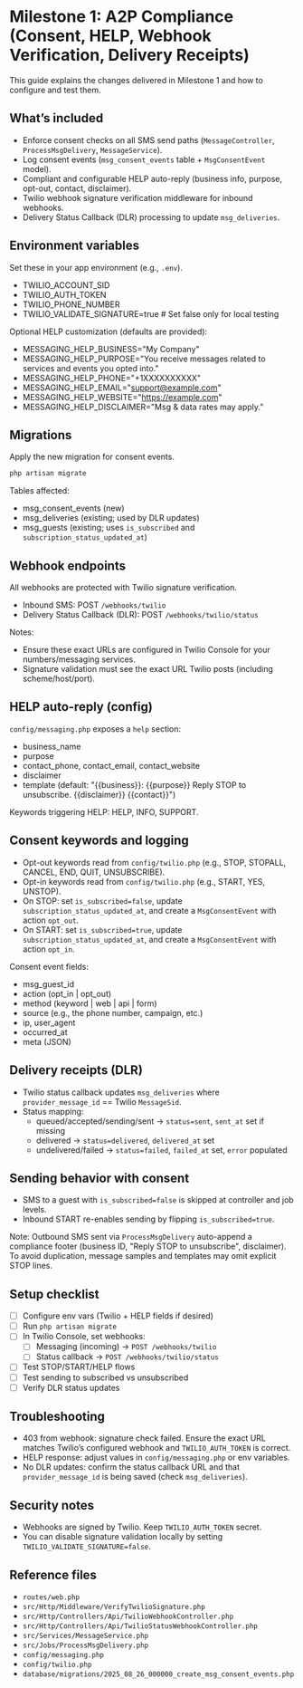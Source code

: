 # Milestone 1: A2P Compliance (Consent, HELP, Webhook Verification, Delivery Receipts)

This guide explains the changes delivered in Milestone 1 and how to configure and test them.

## What’s included
- Enforce consent checks on all SMS send paths (`MessageController`, `ProcessMsgDelivery`, `MessageService`).
- Log consent events (`msg_consent_events` table + `MsgConsentEvent` model).
- Compliant and configurable HELP auto-reply (business info, purpose, opt-out, contact, disclaimer).
- Twilio webhook signature verification middleware for inbound webhooks.
- Delivery Status Callback (DLR) processing to update `msg_deliveries`.

## Environment variables
Set these in your app environment (e.g., `.env`).

- TWILIO_ACCOUNT_SID
- TWILIO_AUTH_TOKEN
- TWILIO_PHONE_NUMBER
- TWILIO_VALIDATE_SIGNATURE=true   # Set false only for local testing

Optional HELP customization (defaults are provided):
- MESSAGING_HELP_BUSINESS="My Company"
- MESSAGING_HELP_PURPOSE="You receive messages related to services and events you opted into."
- MESSAGING_HELP_PHONE="+1XXXXXXXXXX"
- MESSAGING_HELP_EMAIL="support@example.com"
- MESSAGING_HELP_WEBSITE="https://example.com"
- MESSAGING_HELP_DISCLAIMER="Msg & data rates may apply."

## Migrations
Apply the new migration for consent events.

```bash
php artisan migrate
```

Tables affected:
- msg_consent_events (new)
- msg_deliveries (existing; used by DLR updates)
- msg_guests (existing; uses `is_subscribed` and `subscription_status_updated_at`)

## Webhook endpoints
All webhooks are protected with Twilio signature verification.

- Inbound SMS: POST `/webhooks/twilio`
- Delivery Status Callback (DLR): POST `/webhooks/twilio/status`

Notes:
- Ensure these exact URLs are configured in Twilio Console for your numbers/messaging services.
- Signature validation must see the exact URL Twilio posts (including scheme/host/port).

## HELP auto-reply (config)
`config/messaging.php` exposes a `help` section:

- business_name
- purpose
- contact_phone, contact_email, contact_website
- disclaimer
- template (default: "{{business}}: {{purpose}} Reply STOP to unsubscribe. {{disclaimer}} {{contact}}")

Keywords triggering HELP: HELP, INFO, SUPPORT.

## Consent keywords and logging
- Opt-out keywords read from `config/twilio.php` (e.g., STOP, STOPALL, CANCEL, END, QUIT, UNSUBSCRIBE).
- Opt-in keywords read from `config/twilio.php` (e.g., START, YES, UNSTOP).
- On STOP: set `is_subscribed=false`, update `subscription_status_updated_at`, and create a `MsgConsentEvent` with action `opt_out`.
- On START: set `is_subscribed=true`, update `subscription_status_updated_at`, and create a `MsgConsentEvent` with action `opt_in`.

Consent event fields:
- msg_guest_id
- action (opt_in | opt_out)
- method (keyword | web | api | form)
- source (e.g., the phone number, campaign, etc.)
- ip, user_agent
- occurred_at
- meta (JSON)

## Delivery receipts (DLR)
- Twilio status callback updates `msg_deliveries` where `provider_message_id` == Twilio `MessageSid`.
- Status mapping:
  - queued/accepted/sending/sent → `status=sent`, `sent_at` set if missing
  - delivered → `status=delivered`, `delivered_at` set
  - undelivered/failed → `status=failed`, `failed_at` set, `error` populated

## Sending behavior with consent
- SMS to a guest with `is_subscribed=false` is skipped at controller and job levels.
- Inbound START re-enables sending by flipping `is_subscribed=true`.

Note: Outbound SMS sent via `ProcessMsgDelivery` auto-append a compliance footer (business ID, "Reply STOP to unsubscribe", disclaimer). To avoid duplication, message samples and templates may omit explicit STOP lines.

## Setup checklist
- [ ] Configure env vars (Twilio + HELP fields if desired)
- [ ] Run `php artisan migrate`
- [ ] In Twilio Console, set webhooks:
  - [ ] Messaging (incoming) → `POST /webhooks/twilio`
  - [ ] Status callback → `POST /webhooks/twilio/status`
- [ ] Test STOP/START/HELP flows
- [ ] Test sending to subscribed vs unsubscribed
- [ ] Verify DLR status updates

## Troubleshooting
- 403 from webhook: signature check failed. Ensure the exact URL matches Twilio’s configured webhook and `TWILIO_AUTH_TOKEN` is correct.
- HELP response: adjust values in `config/messaging.php` or env variables.
- No DLR updates: confirm the status callback URL and that `provider_message_id` is being saved (check `msg_deliveries`).

## Security notes
- Webhooks are signed by Twilio. Keep `TWILIO_AUTH_TOKEN` secret.
- You can disable signature validation locally by setting `TWILIO_VALIDATE_SIGNATURE=false`.

## Reference files
- `routes/web.php`
- `src/Http/Middleware/VerifyTwilioSignature.php`
- `src/Http/Controllers/Api/TwilioWebhookController.php`
- `src/Http/Controllers/Api/TwilioStatusWebhookController.php`
- `src/Services/MessageService.php`
- `src/Jobs/ProcessMsgDelivery.php`
- `config/messaging.php`
- `config/twilio.php`
- `database/migrations/2025_08_26_000000_create_msg_consent_events.php`
